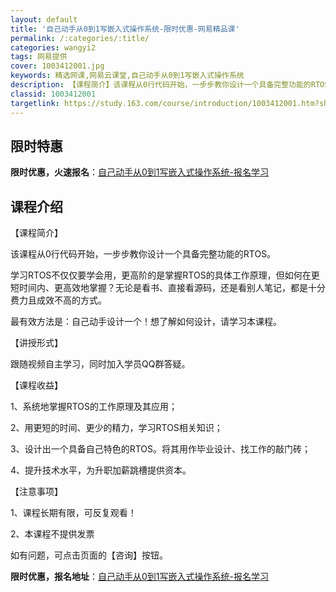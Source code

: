 ```yaml
---
layout: default
title: '自己动手从0到1写嵌入式操作系统-限时优惠-网易精品课'
permalink: /:categories/:title/
categories: wangyi2
tags: 网易提供
cover: 1003412001.jpg
keywords: 精选网课,网易云课堂,自己动手从0到1写嵌入式操作系统
description: 【课程简介】该课程从0行代码开始，一步步教你设计一个具备完整功能的RTOS。学习RTOS不仅仅要学会用，更高阶的是掌握R
classid: 1003412001
targetlink: https://study.163.com/course/introduction/1003412001.htm?share=1&shareId=1025206652&utm_campaign=share&utm_medium=iphoneShare&utm_source=&utm_u=1025206652
---
```


## 限时特惠

**限时优惠，火速报名**：[自己动手从0到1写嵌入式操作系统-报名学习](https://study.163.com/course/introduction/1003412001.htm?share=1&shareId=1025206652&utm_campaign=share&utm_medium=iphoneShare&utm_source=&utm_u=1025206652)

## 课程介绍

【课程简介】

该课程从0行代码开始，一步步教你设计一个具备完整功能的RTOS。



学习RTOS不仅仅要学会用，更高阶的是掌握RTOS的具体工作原理，但如何在更短时间内、更高效地掌握？无论是看书、直接看源码，还是看别人笔记，都是十分费力且成效不高的方式。



最有效方法是：自己动手设计一个！想了解如何设计，请学习本课程。



【讲授形式】

跟随视频自主学习，同时加入学员QQ群答疑。



【课程收益】

1、系统地掌握RTOS的工作原理及其应用；

2、用更短的时间、更少的精力，学习RTOS相关知识；

3、设计出一个具备自己特色的RTOS。将其用作毕业设计、找工作的敲门砖；

4、提升技术水平，为升职加薪跳槽提供资本。



【注意事项】

1、课程长期有限，可反复观看！

2、本课程不提供发票



如有问题，可点击页面的【咨询】按钮。

**限时优惠，报名地址**：[自己动手从0到1写嵌入式操作系统-报名学习](https://study.163.com/course/introduction/1003412001.htm?share=1&shareId=1025206652&utm_campaign=share&utm_medium=iphoneShare&utm_source=&utm_u=1025206652)

